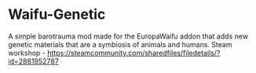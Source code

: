 # Waifu-Genetic
A simple barotrauma mod made for the EuropaWaifu addon that adds new genetic materials that are a symbiosis of animals and humans.
Steam workshop - https://steamcommunity.com/sharedfiles/filedetails/?id=2881952787

